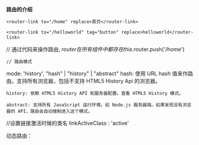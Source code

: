 **路由的介绍**
<!-- router- link 默认渲染成<a> replace 标签 -->
    <router-link to="/home" replace>首页</router-link>
<!-- tag 改变默认的类型 -->
    <router-link to="/helloworld" tag="button" replace>helloworld</router-link>
// 通过代码来操作路由, $router在所有组件中都存在
    this.$router.push('/home')

    // 路由模式
  mode: 'history', 
  "hash" | "history" | "abstract"
  hash: 使用 URL hash 值来作路由。支持所有浏览器，包括不支持 HTML5 History Api 的浏览器。

    history: 依赖 HTML5 History API 和服务器配置。查看 HTML5 History 模式。
    
    abstract: 支持所有 JavaScript 运行环境，如 Node.js 服务器端。如果发现没有浏览器的 API，路由会自动强制进入这个模式。

  //设置链接激活时候的类名
  linkActiveClass : 'active'

<router-view>  <!-- router-view 表示渲染的内容的位置  在路由切换的时候，表示挂载的组件 -->
  动态路由：

  
